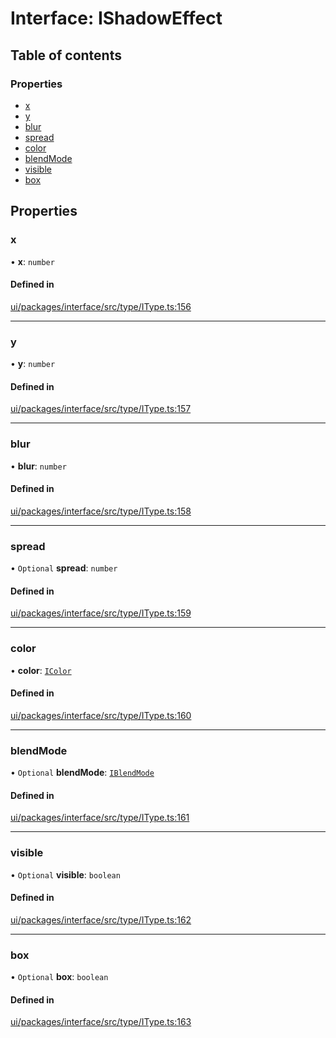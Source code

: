 # Interface: IShadowEffect

## Table of contents

### Properties

- [x](IShadowEffect.md#x)
- [y](IShadowEffect.md#y)
- [blur](IShadowEffect.md#blur)
- [spread](IShadowEffect.md#spread)
- [color](IShadowEffect.md#color)
- [blendMode](IShadowEffect.md#blendmode)
- [visible](IShadowEffect.md#visible)
- [box](IShadowEffect.md#box)

## Properties

### x

• **x**: `number`

#### Defined in

[ui/packages/interface/src/type/IType.ts:156](https://github.com/leaferjs/leafer-ui/blob/6deed4d/packages/interface/src/type/IType.ts#L156)

___

### y

• **y**: `number`

#### Defined in

[ui/packages/interface/src/type/IType.ts:157](https://github.com/leaferjs/leafer-ui/blob/6deed4d/packages/interface/src/type/IType.ts#L157)

___

### blur

• **blur**: `number`

#### Defined in

[ui/packages/interface/src/type/IType.ts:158](https://github.com/leaferjs/leafer-ui/blob/6deed4d/packages/interface/src/type/IType.ts#L158)

___

### spread

• `Optional` **spread**: `number`

#### Defined in

[ui/packages/interface/src/type/IType.ts:159](https://github.com/leaferjs/leafer-ui/blob/6deed4d/packages/interface/src/type/IType.ts#L159)

___

### color

• **color**: [`IColor`](../modules.md#icolor)

#### Defined in

[ui/packages/interface/src/type/IType.ts:160](https://github.com/leaferjs/leafer-ui/blob/6deed4d/packages/interface/src/type/IType.ts#L160)

___

### blendMode

• `Optional` **blendMode**: [`IBlendMode`](../modules.md#iblendmode)

#### Defined in

[ui/packages/interface/src/type/IType.ts:161](https://github.com/leaferjs/leafer-ui/blob/6deed4d/packages/interface/src/type/IType.ts#L161)

___

### visible

• `Optional` **visible**: `boolean`

#### Defined in

[ui/packages/interface/src/type/IType.ts:162](https://github.com/leaferjs/leafer-ui/blob/6deed4d/packages/interface/src/type/IType.ts#L162)

___

### box

• `Optional` **box**: `boolean`

#### Defined in

[ui/packages/interface/src/type/IType.ts:163](https://github.com/leaferjs/leafer-ui/blob/6deed4d/packages/interface/src/type/IType.ts#L163)
